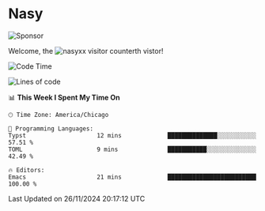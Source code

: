 # Nasy

<!--
<p align="center">
<img height="200" src="https://github-readme-stats.vercel.app/api?username=nasyxx&count_private=true&show_icons=true&theme=dracula&include_all_commits=true"/>
<img height="200" src="https://github-readme-stats.vercel.app/api/top-langs/?username=nasyxx&theme=dracula&hide=html,jupyter+notebook&count_private=true&show_icons=true"/>
</p>

  
----------------
-->

![Sponsor](https://img.shields.io/static/v1.svg?label=Sponsor&message=%E2%9D%A4&logo=GitHub&style=flat&color=pink)
 
Welcome, the ![nasyxx visitor counter](https://count.getloli.com/get/@nasyxx?theme=rule34)th vistor!
 
<!--START_SECTION:waka-->
![Code Time](http://img.shields.io/badge/Code%20Time-4%2C724%20hrs%2011%20mins-blue)

![Lines of code](https://img.shields.io/badge/From%20Hello%20World%20I%27ve%20Written-6.3%20million%20lines%20of%20code-blue)

📊 **This Week I Spent My Time On** 

```text
🕑︎ Time Zone: America/Chicago

💬 Programming Languages: 
Typst                    12 mins             ██████████████░░░░░░░░░░░   57.51 % 
TOML                     9 mins              ███████████░░░░░░░░░░░░░░   42.49 % 

🔥 Editors: 
Emacs                    21 mins             █████████████████████████   100.00 % 
```


 Last Updated on 26/11/2024 20:17:12 UTC
<!--END_SECTION:waka-->

<!-- ![visitors](https://visitor-badge.laobi.icu/badge?page_id=nasyxx.nasyxx) -->
